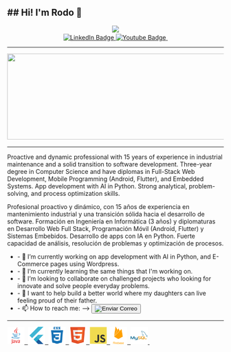 <head>
  <!-- Otras meta y título -->
  <link rel="stylesheet" href="profile-style.css">
</head>
<h2>## Hi! I'm Rodo 👋</h2>
<!--Imagen alusiva divertida -->
<div id="header" align="center">
  <img src= "https://media2.giphy.com/media/v1.Y2lkPTc5MGI3NjExZjQ4Y3B0OG9oaWwxemRzZHE2OWZhYTFvYjZwdjlrNDE4YmMzNms2aCZlcD12MV9pbnRlcm5hbF9naWZfYnlfaWQmY3Q9cw/jdPMeyv9rn0hZHh8n9/giphy.gif" width="100"/>
 <!-- Botones a redes sociales --> 
</div>
<div id="badges" align="center">
  <a href= "https://linkedin.com/in/rodolfo-duttweiler">
  <img src="https://img.shields.io/badge/LinkedIn-blue?style=for-the-badge&logo=linkedin&logoColor=white" alt="LinkedIn Badge"/>
  </a>
  <a href = "https://youtube.com">
  <img src="https://img.shields.io/badge/YouTube-red?style=for-the-badge&logo=youtube&logoColor=white" alt="Youtube Badge"/>  
  </a>
  <!--Vistas del sitio-->
  <img src="https://komarev.com/ghpvc/?username=RodoDut&style=flat-square&color=blue" alt=""/>
</div>

<hr class="mi-regla">

<div align="center">
  <img src="https://media.giphy.com/media/hczDQdBHbN5L2/giphy.gif?cid=ecf05e476r0wtv5bklo6cc0cezqvgpb88aqm7764qzhz7zng&ep=v1_gifs_related&rid=giphy.gif&ct=g" width="700" height="200"/>
</div>

<hr class="mi-regla">

<p>
  Proactive and dynamic professional with 15 years of experience in industrial maintenance and a solid transition to software development. Three-year degree in Computer Science and have diplomas in Full-Stack Web Development, Mobile Programming (Android, Flutter), and Embedded Systems.
App development with AI in Python. Strong analytical, problem-solving, and process optimization skills.

</p>
<p>
Profesional proactivo y dinámico, con 15 años de experiencia en mantenimiento industrial y una transición sólida hacia el desarrollo de software. Formación en Ingeniería en Informática (3 años) y diplomaturas en Desarrollo Web Full Stack, Programación Móvil (Android, Flutter) y Sistemas Embebidos.
Desarrollo de apps con IA en Python. Fuerte capacidad de análisis, resolución de problemas y optimización de procesos.  
</p>
<ul>
  <li>
- 🔭 I’m currently working on app development with AI in Python, and E-Commerce pages using Wordpress.    
  </li>
  <li>
- 🌱 I’m currently learning the same things that I'm working on.    
  </li>
  <li>
- 👯 I’m looking to collaborate on challenged projects who looking for innovate and solve people everyday problems.    
  </li>
  <li>
- 🤔 I want to help build a better world where my daughters can live feeling proud of their father.    
  </li>
  <li>
    - 📫 How to reach me: -->  
 <a href="mailto:rododuttweiler@gmail.com?subject=Hola%20Rodo&body=Te%20contacto%20desde%20tu%20Readme%20en%20GitHub." title="Enviar un correo a Rodolfo">
    <button class="btn-gmail">
      <img src="https://upload.wikimedia.org/wikipedia/commons/4/4e/Gmail_Icon.png" 
           alt="Enviar Correo" width=40 title="Email">
 </li>
</ul>
<hr>

<div>
  <img src="https://github.com/devicons/devicon/blob/master/icons/java/java-original-wordmark.svg" title="Java" alt="Java" width="40" height="40"/>&nbsp;
  <img src="https://github.com/devicons/devicon/blob/master/icons/flutter/flutter-original.svg" title="Flutter" alt="Flutter" width="40" height="40"/>&nbsp;
  <img src="https://github.com/devicons/devicon/blob/master/icons/css3/css3-plain-wordmark.svg"  title="CSS3" alt="CSS" width="40" height="40"/>&nbsp;
  <img src="https://github.com/devicons/devicon/blob/master/icons/html5/html5-original.svg" title="HTML5" alt="HTML" width="40" height="40"/>&nbsp;
  <img src="https://github.com/devicons/devicon/blob/master/icons/javascript/javascript-original.svg" title="JavaScript" alt="JavaScript" width="40" height="40"/>&nbsp;
  <img src="https://github.com/devicons/devicon/blob/master/icons/firebase/firebase-plain-wordmark.svg" title="Firebase" alt="Firebase" width="40" height="40"/>&nbsp;
  <img src="https://github.com/devicons/devicon/blob/master/icons/mysql/mysql-original-wordmark.svg" title="MySQL"  alt="MySQL" width="40" height="40"/>&nbsp;
</div>

